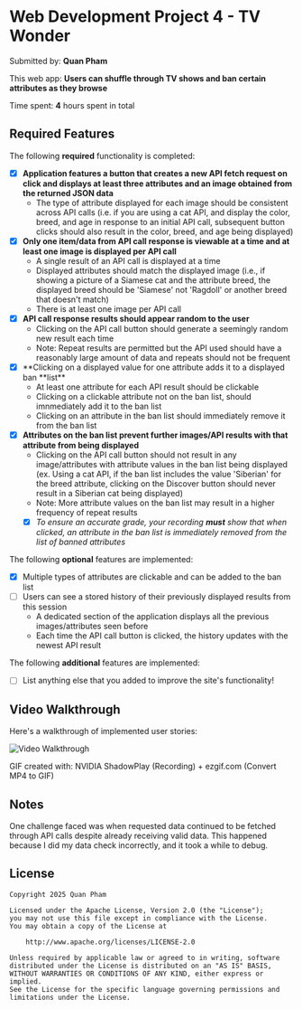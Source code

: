 # Web Development Project 4 - TV Wonder

Submitted by: **Quan Pham**

This web app: **Users can shuffle through TV shows and ban certain attributes as they browse**

Time spent: **4** hours spent in total

## Required Features

The following **required** functionality is completed:

-   [x] **Application features a button that creates a new API fetch request on click and displays at least three attributes and an image obtained from the returned JSON data**
    -   The type of attribute displayed for each image should be consistent across API calls (i.e. if you are using a cat API, and display the color, breed, and age in response to an initial API call, subsequent button clicks should also result in the color, breed, and age being displayed)
-   [x] **Only one item/data from API call response is viewable at a time and at least one image is displayed per API call**
    -   A single result of an API call is displayed at a time
    -   Displayed attributes should match the displayed image (i.e., if showing a picture of a Siamese cat and the attribute breed, the displayed breed should be 'Siamese' not 'Ragdoll' or another breed that doesn't match)
    -   There is at least one image per API call
-   [x] **API call response results should appear random to the user**
    -   Clicking on the API call button should generate a seemingly random new result each time
    -   Note: Repeat results are permitted but the API used should have a reasonably large amount of data and repeats should not be frequent
-   [x] **Clicking on a displayed value for one attribute adds it to a displayed ban **list\*\*
    -   At least one attribute for each API result should be clickable
    -   Clicking on a clickable attribute not on the ban list, should imnmediately add it to the ban list
    -   Clicking on an attribute in the ban list should immediately remove it from the ban list
-   [x] **Attributes on the ban list prevent further images/API results with that attribute from being displayed**
    -   Clicking on the API call button should not result in any image/attributes with attribute values in the ban list being displayed (ex. Using a cat API, if the ban list includes the value 'Siberian' for the breed attribute, clicking on the Discover button should never result in a Siberian cat being displayed)
    -   Note: More attribute values on the ban list may result in a higher frequency of repeat results
    -   [x] _To ensure an accurate grade, your recording **must** show that when clicked, an attribute in the ban list is immediately removed from the list of banned attributes_

The following **optional** features are implemented:

-   [x] Multiple types of attributes are clickable and can be added to the ban list
-   [ ] Users can see a stored history of their previously displayed results from this session
    -   A dedicated section of the application displays all the previous images/attributes seen before
    -   Each time the API call button is clicked, the history updates with the newest API result

The following **additional** features are implemented:

-   [ ] List anything else that you added to improve the site's functionality!

## Video Walkthrough

Here's a walkthrough of implemented user stories:

<img src='https://i.imgur.com/qaSNw25.gif' title='Video Walkthrough' width='' alt='Video Walkthrough' />

<!-- Replace this with whatever GIF tool you used! -->

GIF created with: NVIDIA ShadowPlay (Recording) + ezgif.com (Convert MP4 to GIF)

<!-- Recommended tools:
[Kap](https://getkap.co/) for macOS
[ScreenToGif](https://www.screentogif.com/) for Windows
[peek](https://github.com/phw/peek) for Linux. -->

## Notes

One challenge faced was when requested data continued to be fetched through API calls despite already receiving valid data. This happened because I did my data check incorrectly, and it took a while to debug.

## License

    Copyright 2025 Quan Pham

    Licensed under the Apache License, Version 2.0 (the "License");
    you may not use this file except in compliance with the License.
    You may obtain a copy of the License at

        http://www.apache.org/licenses/LICENSE-2.0

    Unless required by applicable law or agreed to in writing, software
    distributed under the License is distributed on an "AS IS" BASIS,
    WITHOUT WARRANTIES OR CONDITIONS OF ANY KIND, either express or implied.
    See the License for the specific language governing permissions and
    limitations under the License.
